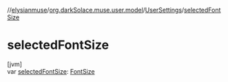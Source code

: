 //[elysianmuse](../../../index.md)/[org.darkSolace.muse.user.model](../index.md)/[UserSettings](index.md)/[selectedFontSize](selected-font-size.md)

# selectedFontSize

[jvm]\
var [selectedFontSize](selected-font-size.md): [FontSize](../../org.darkSolace.muse.layout.model/-font-size/index.md)
